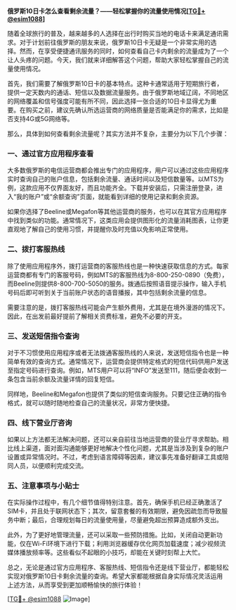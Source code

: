**俄罗斯10日卡怎么查看剩余流量？——轻松掌握你的流量使用情况[[TG💪+ @esim1088](https://t.me/s/esim1088)]**

随着全球旅行的普及，越来越多的人选择在出行时购买当地的电话卡来满足通讯需求。对于计划前往俄罗斯的朋友来说，俄罗斯10日卡无疑是一个非常实用的选择。然而，在享受便捷通讯服务的同时，如何查看自己卡内剩余的流量成为了一个让人头疼的问题。今天，我们就来详细解答这个问题，帮助大家轻松掌握自己的流量使用情况。

首先，我们需要了解俄罗斯10日卡的基本特点。这种卡通常适用于短期旅行者，提供一定天数内的通话、短信以及数据流量服务。由于俄罗斯地域辽阔，不同地区的网络覆盖和信号强度可能有所不同，因此选择一张合适的10日卡显得尤为重要。在购买之前，建议先确认所选运营商的网络质量是否能满足你的需求，比如是否支持4G或5G网络等。

那么，具体到如何查看剩余流量呢？其实方法并不复杂，主要分为以下几个步骤：

### 一、通过官方应用程序查看

大多数俄罗斯的电信运营商都会推出专门的应用程序，用户可以通过这些应用程序实时查询自己的账户信息，包括剩余流量、通话时间以及短信数量等。以MTS为例，这款应用不仅界面友好，而且功能齐全。下载并安装后，只需注册登录，进入“我的账户”或“余额查询”页面，就能看到详细的使用记录和剩余资源。

如果你选择了Beeline或Megafon等其他运营商的服务，也可以在其官方应用程序中找到类似的功能。通常情况下，这类应用会提供图形化的流量消耗图表，让你更直观地了解自己的使用习惯，并提醒你及时充值以免影响正常使用。

### 二、拨打客服热线

除了使用应用程序外，拨打运营商的客服热线也是一种快速获取信息的方式。每家运营商都有专门的客服号码，例如MTS的客服热线为8-800-250-0890（免费），而Beeline则提供8-800-700-5050的服务。拨通后按照语音提示操作，输入手机号码后即可听到关于当前账户状态的语音播报，其中包括剩余流量的信息。

需要注意的是，拨打客服热线可能会产生额外费用，尤其是在境外漫游的情况下。因此，在出发前最好提前了解相关资费标准，避免不必要的开支。

### 三、发送短信指令查询

对于不习惯使用应用程序或者无法拨通客服热线的人来说，发送短信指令也是一种简单有效的查询方式。通常情况下，运营商会提供特定格式的短信代码供用户发送至指定号码进行查询。例如，MTS用户可以将“INFO”发送至111，随后便会收到一条包含当前余额及流量详情的回复短信。

同样地，Beeline和Megafon也提供了类似的短信查询服务。只要记住正确的指令格式，就可以随时随地检查自己的流量状况，非常方便快捷。

### 四、线下营业厅咨询

如果以上方法都无法解决问题，还可以亲自前往当地运营商的营业厅寻求帮助。相比线上渠道，面对面沟通能够更好地解决个性化问题，尤其是当涉及到复杂的账户设置或异常情况时。不过，考虑到语言障碍等因素，建议事先准备好翻译工具或陪同人员，以便顺利完成交流。

### 五、注意事项与小贴士

在实际操作过程中，有几个细节值得特别注意。首先，确保手机已经正确激活了SIM卡，并且处于联网状态下；其次，留意套餐的有效期限，避免因疏忽而导致服务中断；最后，合理规划每日的流量使用量，尽量避免超出预算造成额外支出。

此外，为了更好地管理流量，还可以采取一些预防措施。比如，关闭自动更新功能，仅在Wi-Fi环境下进行下载；利用浏览器缓存优化网页加载速度；减少视频流媒体播放频率等。这些看似不起眼的小技巧，却能在关键时刻帮上大忙。

总之，无论是通过官方应用程序、客服热线、短信指令还是线下营业厅，都能轻松实现对俄罗斯10日卡剩余流量的查询。希望大家都能根据自身实际情况灵活运用上述方法，从而享受到更加顺畅愉快的旅行体验！

[[TG💪+ @esim1088](https://t.me/s/esim1088) ![Image](https://i.postimg.cc/4NQfJmqS/Snipaste-2025-05-13-00-14-12.png)]
